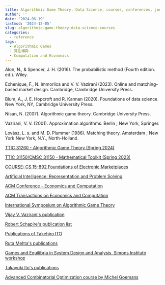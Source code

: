 ```yaml
---
title: Algorithmic Game Theory, Data Science, courses, conferences, journals, and books
author: ''
date: '2024-06-19'
lastmod: '2024-12-05'
slug: algorithmic-game-theory-data-science-courses
categories:
  - reference
tags:
  - Algorithmic Games
  - 算法博弈
  - Computation and Economics
---
```


Alon, N., & Spencer, J. H. (2016). The probabilistic method (Fourth edition. ed.). Wiley.

Echenique, F., N. Immorlica and V. V. Vazirani (2023). Online and matching-based market design. Cambridge, Cambridge University Press.

Blum, A., J. E. Hopcroft and R. Kannan (2020). Foundations of data science. New York, NY, Cambridge University Press.

Nisan, N. (2007). Algorithmic game theory. Cambridge University Press.

Vazirani, V. V. (2001). Approximation algorithms. Berlin ; New York, Springer.

Lovász, L. s. and M. D. Plummer (1986). Matching theory. Amsterdam ; New York New York, N.Y., North-Holland.

[TTIC 31260 - Algorithmic Game Theory (Spring 2024)](https://home.ttic.edu/~avrim/AGT24/index.html)

[TTIC 31150/CMSC 31150 - Mathematical Toolkit (Spring 2023)](https://home.ttic.edu/~avrim/Toolkit23/)

[COURSE: CS 15-892 Foundations of Electronic Marketplaces](https://www.cs.cmu.edu/~sandholm/cs15-892F15/cs15-892.htm)

[Artificial Intelligence: Representation and Problem Solving](https://www.cs.cmu.edu/~./15281/)

[ACM Conference - Economics and Computation](https://dl.acm.org/conference/ec)

[ACM Transactions on Economics and Computation](https://dl.acm.org/journal/teac)

[International Symposium on Algorithmic Game Theory](https://link.springer.com/conference/sagt)

[Vijay V. Vazirani's publication](https://ics.uci.edu/~vazirani/)

[Robert Schapire's publication list](http://rob.schapire.net/publist.html)

[Publications of Takehiro ITO](http://www.dais.is.tohoku.ac.jp/take/papers.html)

[Ruta Mehta's publications](https://rutamehta.cs.illinois.edu/index.html)

[Games and Equilibria in System Design and Analysis, Simons Institute workshop](https://simons.berkeley.edu/workshops/games-equilibria-system-design-analysis-0/schedule#simons-tabs)

[Takayuki Ito's publications](https://kdb.iimc.kyoto-u.ac.jp/profile/ja.f05499b1c3f85d32.html#display-items_research)

[Advanced Combinatorial Optimization course by Michel Goemans](https://math.mit.edu/~goemans/18455-2020SP.html)
